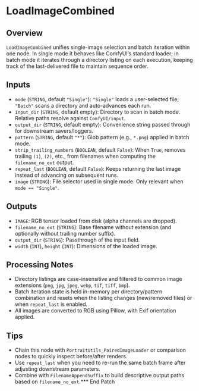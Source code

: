 # LoadImageCombined

## Overview
`LoadImageCombined` unifies single-image selection and batch iteration within one node. In single mode it behaves like ComfyUI’s standard loader; in batch mode it iterates through a directory listing on each execution, keeping track of the last-delivered file to maintain sequence order.

## Inputs
- `mode` (`STRING`, default `"Single"`): `"Single"` loads a user-selected file; `"Batch"` scans a directory and auto-advances each run.
- `input_dir` (`STRING`, default empty): Directory to scan in batch mode. Relative paths resolve against `ComfyUI/input`.
- `output_dir` (`STRING`, default empty): Convenience string passed through for downstream savers/loggers.
- `pattern` (`STRING`, default `"*"`): Glob pattern (e.g., `*.png`) applied in batch mode.
- `strip_trailing_numbers` (`BOOLEAN`, default `False`): When `True`, removes trailing `(1)`, `(2)`, etc., from filenames when computing the `filename_no_ext` output.
- `repeat_last` (`BOOLEAN`, default `False`): Keeps returning the last image instead of advancing on subsequent runs.
- `image` (`STRING`): File selector used in single mode. Only relevant when `mode == "Single"`.

## Outputs
- `IMAGE`: RGB tensor loaded from disk (alpha channels are dropped).
- `filename_no_ext` (`STRING`): Base filename without extension (and optionally without trailing number suffix).
- `output_dir` (`STRING`): Passthrough of the input field.
- `width` (`INT`), `height` (`INT`): Dimensions of the loaded image.

## Processing Notes
- Directory listings are case-insensitive and filtered to common image extensions (`png`, `jpg`, `jpeg`, `webp`, `tif`, `tiff`, `bmp`).
- Batch iteration state is held in-memory per directory/pattern combination and resets when the listing changes (new/removed files) or when `repeat_last` is enabled.
- All images are converted to RGB using Pillow, with Exif orientation applied.

## Tips
- Chain this node with `PortraitUtils_PairedImageLoader` or comparison nodes to quickly inspect before/after renders.
- Use `repeat_last` when you need to re-run the same batch frame after adjusting downstream parameters.
- Combine with `FilenameAppendSuffix` to build descriptive output paths based on `filename_no_ext`.*** End Patch
